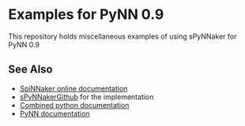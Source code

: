 
Examples for PyNN 0.9
=====================

This repository holds miscellaneous examples of using sPyNNaker for PyNN 0.9

See Also
--------
 * [SpiNNaker online documentation](http://spinnakermanchester.github.io/)
 * [sPyNNakerGithub](/SpiNNakerManchester/sPyNNaker) for the implementation
 * [Combined python documentation](http://spinnakermanchester.readthedocs.io)
 * [PyNN documentation](http://neuralensemble.org/docs/PyNN)
